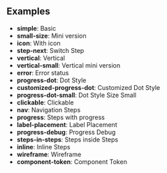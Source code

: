 ## Examples

- **simple**: Basic
- **small-size**: Mini version
- **icon**: With icon
- **step-next**: Switch Step
- **vertical**: Vertical
- **vertical-small**: Vertical mini version
- **error**: Error status
- **progress-dot**: Dot Style
- **customized-progress-dot**: Customized Dot Style
- **progress-dot-small**: Dot Style Size Small
- **clickable**: Clickable
- **nav**: Navigation Steps
- **progress**: Steps with progress
- **label-placement**: Label Placement
- **progress-debug**: Progress Debug
- **steps-in-steps**: Steps inside Steps
- **inline**: Inline Steps
- **wireframe**: Wireframe
- **component-token**: Component Token
